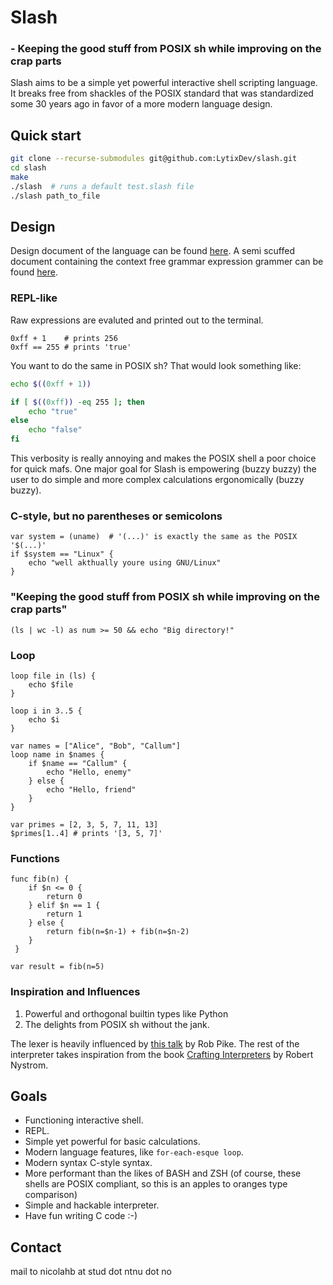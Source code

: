 # Slash
### - Keeping the good stuff from POSIX sh while improving on the crap parts
Slash aims to be a simple yet powerful interactive shell scripting language. It breaks free from shackles of the POSIX standard that was standardized some 30 years ago in favor of a more modern language design.


## Quick start
```sh
git clone --recurse-submodules git@github.com:LytixDev/slash.git
cd slash
make
./slash  # runs a default test.slash file
./slash path_to_file
```

## Design

Design document of the language can be found [here](https://github.com/LytixDev/slash/blob/main/docs/syntax.md). A semi scuffed document containing the context free grammar expression grammer can be found [here](https://github.com/LytixDev/slash/blob/main/docs/grammar.txt).

### REPL-like
Raw expressions are evaluted and printed out to the terminal.
```
0xff + 1    # prints 256
0xff == 255 # prints 'true'
```
You want to do the same in POSIX sh? That would look something like:
```sh
echo $((0xff + 1))

if [ $((0xff)) -eq 255 ]; then
    echo "true"
else
    echo "false"
fi
```
This verbosity is really annoying and makes the POSIX shell a poor choice for quick mafs. One major goal for Slash is empowering (buzzy buzzy) the user to do simple and more complex calculations ergonomically (buzzy buzzy).

### C-style, but no parentheses or semicolons
``` 
var system = (uname)  # '(...)' is exactly the same as the POSIX '$(...)' 
if $system == "Linux" {
    echo "well akthually youre using GNU/Linux"
}
```

### "Keeping the good stuff from POSIX sh while improving on the crap parts"
```
(ls | wc -l) as num >= 50 && echo "Big directory!"
```

### Loop
```
loop file in (ls) {
    echo $file
}
```
```
loop i in 3..5 {
    echo $i
}
```
```
var names = ["Alice", "Bob", "Callum"]
loop name in $names {
    if $name == "Callum" {
        echo "Hello, enemy"
    } else {
        echo "Hello, friend"
    }
}
```
```
var primes = [2, 3, 5, 7, 11, 13]
$primes[1..4] # prints '[3, 5, 7]'
```

### Functions
```
func fib(n) {
    if $n <= 0 {
        return 0
    } elif $n == 1 {
        return 1
    } else {
        return fib(n=$n-1) + fib(n=$n-2)
    }
 }

var result = fib(n=5)
```

### Inspiration and Influences
1. Powerful and orthogonal builtin types like Python
2. The delights from POSIX sh without the jank.


The lexer is heavily influenced by [this talk](https://www.youtube.com/watch?v=HxaD_trXwRE) by Rob Pike. The rest of the interpreter takes inspiration from the book [Crafting Interpreters](https://craftinginterpreters.com/) by Robert Nystrom.

## Goals
- Functioning interactive shell.
- REPL.
- Simple yet powerful for basic calculations.
- Modern language features, like `for-each-esque loop`.
- Modern syntax C-style syntax.
- More performant than the likes of BASH and ZSH (of course, these shells are POSIX compliant, so this is an apples to oranges type comparison)
- Simple and hackable interpreter.
- Have fun writing C code :-)

## Contact
mail to nicolahb at stud dot ntnu dot no
